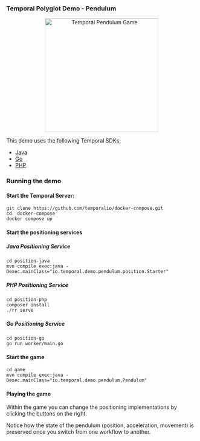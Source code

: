 ### Temporal Polyglot Demo - Pendulum


<p align="center">
<img src="img/pendulum.png" height="300px" alt="Temporal Pendulum Game"/>
</p>

This demo uses the following Temporal SDKs:
* [Java](https://docs.temporal.io/docs/java/introduction)
* [Go](https://docs.temporal.io/docs/go/introduction)
* [PHP](https://docs.temporal.io/docs/php/introduction)


### Running the demo

#### Start the Temporal Server:
```shell script
git clone https://github.com/temporalio/docker-compose.git
cd  docker-compose
docker compose up
```

#### Start the positioning services

##### Java Positioning Service

```shell script
cd position-java
mvn compile exec:java -Dexec.mainClass="io.temporal.demo.pendulum.position.Starter"
```

##### PHP Positioning Service

```shell script
cd position-php
composer install
./rr serve
```

##### Go Positioning Service

```shell script
cd position-go
go run worker/main.go
```

#### Start the game

```shell script
cd game
mvn compile exec:java -Dexec.mainClass="io.temporal.demo.pendulum.Pendulum"
```

#### Playing the game

Within the game you can change the positioning implementations
by clicking the buttons on the right.

Notice how the state of the pendulum (position, acceleration, movement)
is preserved once you switch from one workflow to another.

